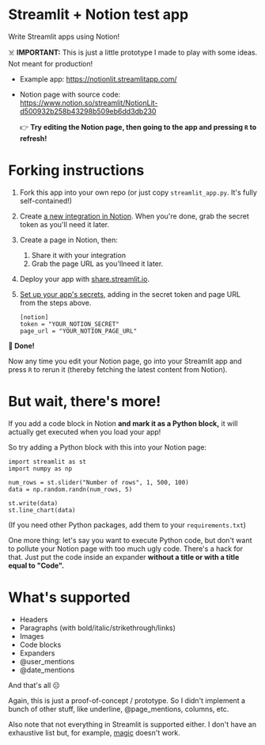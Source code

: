 # Streamlit + Notion test app

Write Streamlit apps using Notion!

☠️ **IMPORTANT:** This is just a little prototype I made to play with some ideas. Not meant for production!

* Example app: https://notionlit.streamlitapp.com/
* Notion page with source code: https://www.notion.so/streamlit/NotionLit-d500932b258b43298b509eb6dd3db230

  👉 **Try editing the Notion page, then going to the app and pressing `R` to refresh!**

# Forking instructions

1. Fork this app into your own repo
   (or just copy `streamlit_app.py`. It's fully self-contained!)

1. Create [a new integration in Notion](https://www.notion.so/my-integrations).
   When you're done, grab the secret token as you'll need it later.

1. Create a page in Notion, then:
   1. Share it with your integration
   1. Grab the page URL as you'llneed it later.

1. Deploy your app with [share.streamlit.io](https://share.streamlit.io/).

1. [Set up your app's secrets](https://docs.streamlit.io/streamlit-cloud/get-started/deploy-an-app/connect-to-data-sources/secrets-management),
   adding in the secret token and page URL from the steps above.
   ```
   [notion]
   token = "YOUR_NOTION_SECRET"
   page_url = "YOUR_NOTION_PAGE_URL"
   ```

**🥳 Done!**

Now any time you edit your Notion page, go into your Streamlit app and press `R` to rerun it
(thereby fetching the latest content from Notion).


# But wait, there's more!

If you add a code block in Notion **and mark it as a Python block,** it will actually get executed
when you load your app!

So try adding a Python block with this into your Notion page:

```
import streamlit as st
import numpy as np

num_rows = st.slider("Number of rows", 1, 500, 100)
data = np.random.randn(num_rows, 5)

st.write(data)
st.line_chart(data)
```

(If you need other Python packages, add them to your `requirements.txt`)

One more thing: let's say you want to execute Python code, but don't want to
pollute your Notion page with too much ugly code. There's a hack for that.
Just put the code inside an expander **without a title or with a title equal to "Code".**


# What's supported

* Headers
* Paragraphs (with bold/italic/strikethrough/links)
* Images
* Code blocks
* Expanders
* @user_mentions
* @date_mentions

And that's all ☹️

Again, this is just a proof-of-concept / prototype. So I didn't implement a bunch of other stuff,
like underline, @page_mentions, columns, etc.

Also note that not everything in Streamlit is supported either. I
don't have an exhaustive list but, for example,
[magic](https://docs.streamlit.io/library/api-reference/write-magic/magic) doesn't work.
